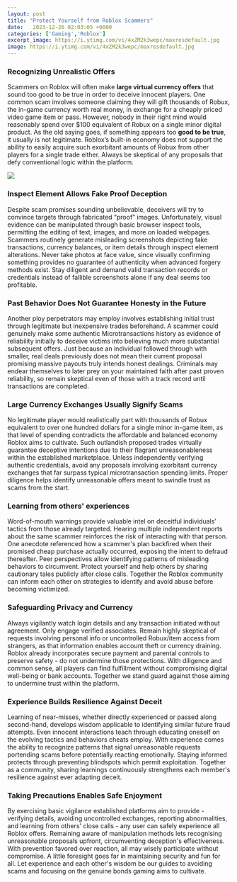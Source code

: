```yaml
---
layout: post
title: "Protect Yourself from Roblox Scammers"
date:   2023-12-26 02:03:05 +0000
categories: ['Gaming','Roblox']
excerpt_image: https://i.ytimg.com/vi/4xZM2k3wepc/maxresdefault.jpg
image: https://i.ytimg.com/vi/4xZM2k3wepc/maxresdefault.jpg
---
```


### Recognizing Unrealistic Offers 
Scammers on Roblox will often make **large virtual currency offers** that sound too good to be true in order to deceive innocent players. One common scam involves someone claiming they will gift thousands of Robux, the in-game currency worth real money, in exchange for a cheaply priced video game item or pass. However, nobody in their right mind would reasonably spend over $100 equivalent of Robux on a single minor digital product. As the old saying goes, if something appears too **good to be true**, it usually is not legitimate. Roblox’s built-in economy does not support the ability to easily acquire such exorbitant amounts of Robux from other players for a single trade either. Always be skeptical of any proposals that defy conventional logic within the platform.

![](https://i.ytimg.com/vi/4xZM2k3wepc/maxresdefault.jpg)
### Inspect Element Allows Fake Proof Deception
Despite scam promises sounding unbelievable, deceivers will try to convince targets through fabricated “proof” images. Unfortunately, visual evidence can be manipulated through basic browser inspect tools, permitting the editing of text, images, and more on loaded webpages. Scammers routinely generate misleading screenshots depicting fake transactions, currency balances, or item details through inspect element alterations. Never take photos at face value, since visually confirming something provides no guarantee of authenticity when advanced forgery methods exist. Stay diligent and demand valid transaction records or credentials instead of fallible screenshots alone if any deal seems too profitable.  
### Past Behavior Does Not Guarantee Honesty in the Future
Another ploy perpetrators may employ involves establishing initial trust through legitimate but inexpensive trades beforehand. A scammer could genuinely make some authentic Microtransactions history as evidence of reliability initially to deceive victims into believing much more substantial subsequent offers. Just because an individual followed through with smaller, real deals previously does not mean their current proposal promising massive payouts truly intends honest dealings. Criminals may endear themselves to later prey on your maintained faith after past proven reliability, so remain skeptical even of those with a track record until transactions are completed.
### Large Currency Exchanges Usually Signify Scams  
No legitimate player would realistically part with thousands of Robux equivalent to over one hundred dollars for a single minor in-game item, as that level of spending contradicts the affordable and balanced economy Roblox aims to cultivate. Such outlandish proposed trades virtually guarantee deceptive intentions due to their flagrant unreasonableness within the established marketplace. Unless independently verifying authentic credentials, avoid any proposals involving exorbitant currency exchanges that far surpass typical microtransaction spending limits. Proper diligence helps identify unreasonable offers meant to swindle trust as scams from the start.
### Learning from others' experiences
Word-of-mouth warnings provide valuable intel on deceitful individuals’ tactics from those already targeted. Hearing multiple independent reports about the same scammer reinforces the risk of interacting with that person. One anecdote referenced how a scammer's plan backfired when their promised cheap purchase actually occurred, exposing the intent to defraud thereafter. Peer perspectives allow identifying patterns of misleading behaviors to circumvent. Protect yourself and help others by sharing cautionary tales publicly after close calls. Together the Roblox community can inform each other on strategies to identify and avoid abuse before becoming victimized.
### Safeguarding Privacy and Currency
Always vigilantly watch login details and any transaction initiated without agreement. Only engage verified associates. Remain highly skeptical of requests involving personal info or uncontrolled Robux/item access from strangers, as that information enables account theft or currency draining. Roblox already incorporates secure payment and parental controls to preserve safety - do not undermine those protections. With diligence and common sense, all players can find fulfillment without compromising digital well-being or bank accounts. Together we stand guard against those aiming to undermine trust within the platform.
### Experience Builds Resilience Against Deceit
Learning of near-misses, whether directly experienced or passed along second-hand, develops wisdom applicable to identifying similar future fraud attempts. Even innocent interactions teach through educating oneself on the evolving tactics and behaviors cheats employ. With experience comes the ability to recognize patterns that signal unreasonable requests portending scams before potentially reacting emotionally. Staying informed protects through preventing blindspots which permit exploitation. Together as a community, sharing learnings continuously strengthens each member's resilience against ever adapting deceit.
### Taking Precautions Enables Safe Enjoyment 
By exercising basic vigilance established platforms aim to provide - verifying details, avoiding uncontrolled exchanges, reporting abnormalities, and learning from others' close calls - any user can safely experience all Roblox offers. Remaining aware of manipulation methods lets recognising unreasonable proposals upfront, circumventing deception's effectiveness. With prevention favored over reaction, all may wisely participate without compromise. A little foresight goes far in maintaining security and fun for all. Let experience and each other's wisdom be our guides to avoiding scams and focusing on the genuine bonds gaming aims to cultivate.